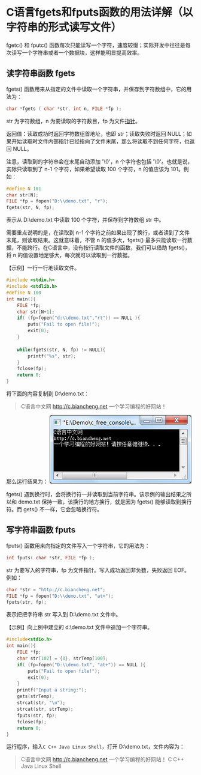# C语言fgets和fputs函数的用法详解（以字符串的形式读写文件）

fgetc() 和 fputc() 函数每次只能读写一个字符，速度较慢；实际开发中往往是每次读写一个字符串或者一个数据块，这样能明显提高效率。

## 读字符串函数 fgets

fgets() 函数用来从指定的文件中读取一个字符串，并保存到字符数组中，它的用法为：

```c
char *fgets ( char *str, int n, FILE *fp );
```

str 为字符数组，n 为要读取的字符数目，fp 为文件[指针](http://c.biancheng.net/c/80/)。

返回值：读取成功时返回字符数组首地址，也即 str；读取失败时返回 NULL；如果开始读取时文件内部指针已经指向了文件末尾，那么将读取不到任何字符，也返回 NULL。

注意，读取到的字符串会在末尾自动添加 '\0'，n 个字符也包括 '\0'。也就是说，实际只读取到了 n-1 个字符，如果希望读取 100 个字符，n 的值应该为 101。例如：

```c
#define N 101
char str[N];
FILE *fp = fopen("D:\\demo.txt", "r");
fgets(str, N, fp);
```

表示从 D:\\demo.txt 中读取 100 个字符，并保存到字符数组 str 中。

需要重点说明的是，在读取到 n-1 个字符之前如果出现了换行，或者读到了文件末尾，则读取结束。这就意味着，不管 n 的值多大，fgets() 最多只能读取一行数据，不能跨行。在C语言中，没有按行读取文件的函数，我们可以借助 fgets()，将 n 的值设置地足够大，每次就可以读取到一行数据。

【示例】一行一行地读取文件。

```c
#include <stdio.h>
#include <stdlib.h>
#define N 100
int main(){
    FILE *fp;
    char str[N+1];
    if( (fp=fopen("d:\\demo.txt","rt")) == NULL ){
        puts("Fail to open file!");
        exit(0);
    }
   
    while(fgets(str, N, fp) != NULL){
        printf("%s", str);
    }
    fclose(fp);
    return 0;
}
```

将下面的内容复制到 D:\\demo.txt：

> C语言中文网
> http://c.biancheng.net
> 一个学习编程的好网站！

那么运行结果为：
![img](./img/1I2333b2-0.png)

fgets() 遇到换行时，会将换行符一并读取到当前字符串。该示例的输出结果之所以和 demo.txt 保持一致，该换行的地方换行，就是因为 fgets() 能够读取到换行符。而 gets() 不一样，它会忽略换行符。

## 写字符串函数 fputs

fputs() 函数用来向指定的文件写入一个字符串，它的用法为：

```c
int fputs( char *str, FILE *fp );
```

str 为要写入的字符串，fp 为文件指针。写入成功返回非负数，失败返回 EOF。例如：

```c
char *str = "http://c.biancheng.net";
FILE *fp = fopen("D:\\demo.txt", "at+");
fputs(str, fp);
```

表示把把字符串 str 写入到 D:\\demo.txt 文件中。

【示例】向上例中建立的 d:\\demo.txt 文件中追加一个字符串。

```c
#include<stdio.h>
int main(){
    FILE *fp;
    char str[102] = {0}, strTemp[100];
    if( (fp=fopen("D:\\demo.txt", "at+")) == NULL ){
        puts("Fail to open file!");
        exit(0);
    }
    printf("Input a string:");
    gets(strTemp);
    strcat(str, "\n");
    strcat(str, strTemp);
    fputs(str, fp);
    fclose(fp);
    return 0;
}
```

运行程序，输入`C C++ Java Linux Shell`，打开 D:\\demo.txt，文件内容为：

> C语言中文网
> http://c.biancheng.net
> 一个学习编程的好网站！
> C C++ Java Linux Shell
